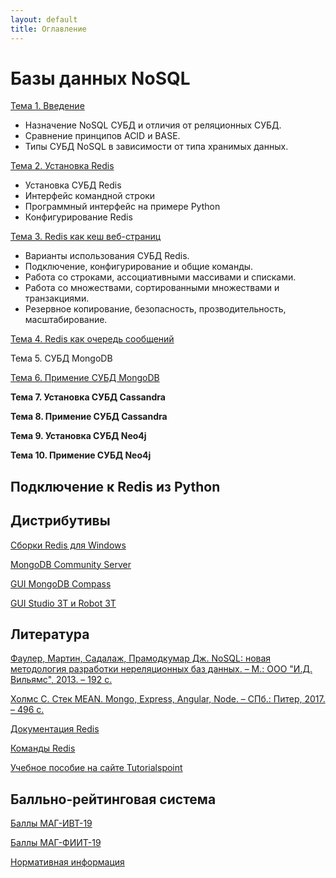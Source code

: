 ```yaml
---
layout: default
title: Оглавление
---
```


# Базы данных NoSQL

[Тема 1. Введение](intro.html)

* Назначение NoSQL СУБД и отличия от реляционных СУБД.
* Сравнение принципов ACID и BASE.
* Типы СУБД NoSQL в зависимости от типа хранимых данных.

[Тема 2. Установка Redis](redis-intro.html)

* Установка СУБД Redis
* Интерфейс командной строки
* Программный интерфейс на примере Python
* Конфигурирование Redis

[Тема 3. Redis как кеш веб-страниц](redis-cache)

* Варианты использования СУБД Redis.
* Подключение, конфигурирование и общие команды.
* Работа со строками, ассоциативными массивами и списками.
* Работа со множествами, сортированными множествами и транзакциями.
* Резервное копирование, безопасность, прозводительность, масштабирование.

[Тема 4. Redis как очередь сообщений](redis-queue)

Тема 5. СУБД MongoDB

[Тема 6. Примение СУБД MongoDB](mongo-web)

**Тема 7. Установка СУБД Cassandra**

**Тема 8. Примение СУБД Cassandra**

**Тема 9. Установка СУБД Neo4j**

**Тема 10. Примение СУБД Neo4j**


## Подключение к Redis из Python


## Дистрибутивы

[Сборки Redis для Windows](https://github.com/MicrosoftArchive/redis/releases)

[MongoDB Community Server](https://www.mongodb.com/download-center/community)

[GUI MongoDB Compass](https://www.mongodb.com/download-center/compass)

[GUI Studio 3T и Robot 3T](https://robomongo.org/download)


## Литература

[Фаулер, Мартин, Садалаж, Прамодкумар Дж. NoSQL: новая методология разработки нереляционных баз данных. – М.: ООО "И.Д. Вильямс", 2013. – 192 с.](https://drive.google.com/file/d/1u7QGgzFSBZS61-ec_xLqQlgqLzMHD-xK/view)

[Холмс С. Стек MEAN. Mongo, Express, Angular, Node. – СПб.: Питер, 2017. – 496 с.](https://drive.google.com/file/d/1lI6zmbLV8OBmdRen37AbS8dQnI4mD2Fc/view)

[Документация Redis](https://redis.io/documentation)

[Команды Redis](https://redis.io/commands)

[Учебное пособие на сайте Tutorialspoint](https://www.tutorialspoint.com/redis/)


## Балльно-рейтинговая система

[Баллы МАГ-ИВТ-19](https://docs.google.com/spreadsheets/d/1fPegXkWzbUJL-WLDqUybJcj06mull4936J0N-kAiOoo/)

[Баллы МАГ-ФИИТ-19](https://docs.google.com/spreadsheets/d/11iHGAok2f5ybwbUaCUCvE19X5Qs8v9tOkAnU1cEatcM/)

[Нормативная информация](regulations.html)
